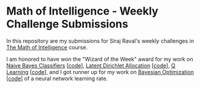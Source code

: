 # Math of Intelligence - Weekly Challenge Submissions

In this repository are my submissions for Siraj Raval's weekly challenges in [The Math of Intelligence](https://www.youtube.com/playlist?list=PL2-dafEMk2A7mu0bSksCGMJEmeddU_H4D) course.

I am honored to have won the "Wizard of the Week" award for my work on [Naive Bayes Classifiers](https://www.youtube.com/watch?v=ttE0F7fghfk&feature=youtu.be&list=PL2-dafEMk2A7mu0bSksCGMJEmeddU_H4D&t=537) [[code](https://github.com/NoahLidell/math-of-intelligence/blob/master/probability_theory/bayesian-classification.ipynb)], [Latent Dirichlet Allocation](https://www.youtube.com/watch?v=79pmNdyxEGo&feature=youtu.be&list=PL2-dafEMk2A7mu0bSksCGMJEmeddU_H4D&t=540) [[code](https://github.com/NoahLidell/math-of-intelligence/blob/master/generative_models/LDA_for_research_trend_discovery.ipynb)], [Q Learning](https://www.youtube.com/watch?v=LhtnECml-KI&feature=youtu.be&list=PL2-dafEMk2A7mu0bSksCGMJEmeddU_H4D&t=552) [[code](https://github.com/NoahLidell/math-of-intelligence/blob/master/q_learning/cartpole_cnn_qlearning.ipynb)], and I got runner up for my work on [Bayesian Optimization](https://www.youtube.com/watch?v=HyuBTMaKFmU&feature=youtu.be&list=PL2-dafEMk2A7mu0bSksCGMJEmeddU_H4D&t=514) [[code](https://github.com/NoahLidell/math-of-intelligence/blob/master/hyperparameter_optimization/bayesian_optimization_for_nn_based_lin_reg_of_BTC_price_data.ipynb)] of a neural network learning rate.

